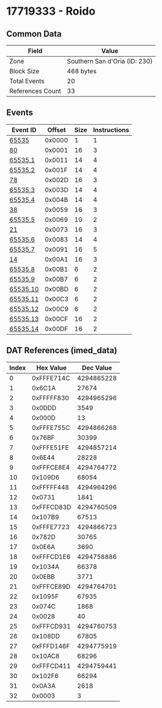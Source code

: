 # 17719333 - Roido

## Common Data

| Field            | Value                         |
|------------------|-------------------------------|
| Zone             | Southern San d'Oria (ID: 230) |
| Block Size       | 468 bytes                     |
| Total Events     | 20                            |
| References Count | 33                            |

## Events

| Event ID                  | Offset   |   Size |   Instructions |
|---------------------------|----------|--------|----------------|
| [65535](./65535.md)       | 0x0000   |      1 |              1 |
| [80](./80.md)             | 0x0001   |     16 |              3 |
| [65535.1](./65535.1.md)   | 0x0011   |     14 |              4 |
| [65535.2](./65535.2.md)   | 0x001F   |     14 |              4 |
| [78](./78.md)             | 0x002D   |     16 |              3 |
| [65535.3](./65535.3.md)   | 0x003D   |     14 |              4 |
| [65535.4](./65535.4.md)   | 0x004B   |     14 |              4 |
| [38](./38.md)             | 0x0059   |     16 |              3 |
| [65535.5](./65535.5.md)   | 0x0069   |     10 |              2 |
| [21](./21.md)             | 0x0073   |     16 |              3 |
| [65535.6](./65535.6.md)   | 0x0083   |     14 |              4 |
| [65535.7](./65535.7.md)   | 0x0091   |     16 |              5 |
| [14](./14.md)             | 0x00A1   |     16 |              3 |
| [65535.8](./65535.8.md)   | 0x00B1   |      6 |              2 |
| [65535.9](./65535.9.md)   | 0x00B7   |      6 |              2 |
| [65535.10](./65535.10.md) | 0x00BD   |      6 |              2 |
| [65535.11](./65535.11.md) | 0x00C3   |      6 |              2 |
| [65535.12](./65535.12.md) | 0x00C9   |      6 |              2 |
| [65535.13](./65535.13.md) | 0x00CF   |     16 |              2 |
| [65535.14](./65535.14.md) | 0x00DF   |     16 |              2 |

## DAT References (imed_data)

|   Index | Hex Value   |   Dec Value |
|---------|-------------|-------------|
|       0 | 0xFFFE714C  |  4294865228 |
|       1 | 0x6C1A      |       27674 |
|       2 | 0xFFFFF830  |  4294965296 |
|       3 | 0x0DDD      |        3549 |
|       4 | 0x000D      |          13 |
|       5 | 0xFFFE755C  |  4294866268 |
|       6 | 0x76BF      |       30399 |
|       7 | 0xFFFE51FE  |  4294857214 |
|       8 | 0x6E44      |       28228 |
|       9 | 0xFFFCE8E4  |  4294764772 |
|      10 | 0x109D6     |       68054 |
|      11 | 0xFFFFF448  |  4294964296 |
|      12 | 0x0731      |        1841 |
|      13 | 0xFFFCD83D  |  4294760509 |
|      14 | 0x107B9     |       67513 |
|      15 | 0xFFFE7723  |  4294866723 |
|      16 | 0x782D      |       30765 |
|      17 | 0x0E6A      |        3690 |
|      18 | 0xFFFCD1E6  |  4294758886 |
|      19 | 0x1034A     |       66378 |
|      20 | 0x0EBB      |        3771 |
|      21 | 0xFFFCE89D  |  4294764701 |
|      22 | 0x1095F     |       67935 |
|      23 | 0x074C      |        1868 |
|      24 | 0x0028      |          40 |
|      25 | 0xFFFCD931  |  4294760753 |
|      26 | 0x108DD     |       67805 |
|      27 | 0xFFFD146F  |  4294775919 |
|      28 | 0x10AC8     |       68296 |
|      29 | 0xFFFCD411  |  4294759441 |
|      30 | 0x102F6     |       66294 |
|      31 | 0x0A3A      |        2618 |
|      32 | 0x0003      |           3 |
